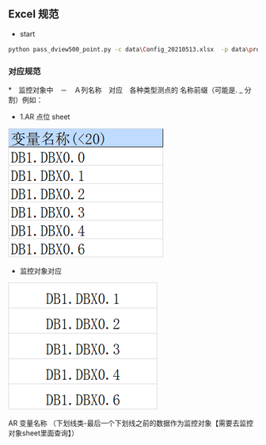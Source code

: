 ## Excel 规范 

* start

```bash
python pass_dview500_point.py -c data\Config_20210513.xlsx  -p data\prod.xlsx -t data\point.xlsx
```


### 对应规范 



*　监控对象中　－　Ａ列名称　对应　各种类型测点的 名称前缀（可能是. _ 分割）例如：

* 1.AR 点位 sheet 

![img.png](img.png)

* 监控对象对应

![img_1.png](img_1.png)



AR 变量名称 （下划线类-最后一个下划线之前的数据作为监控对象【需要去监控对象sheet里面查询】）